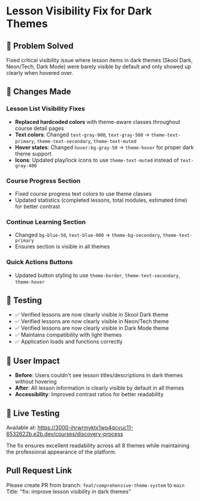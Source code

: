 # Lesson Visibility Fix for Dark Themes

## 🎯 Problem Solved
Fixed critical visibility issue where lesson items in dark themes (Skool Dark, Neon/Tech, Dark Mode) were barely visible by default and only showed up clearly when hovered over.

## 🔧 Changes Made

### Lesson List Visibility Fixes
- **Replaced hardcoded colors** with theme-aware classes throughout course detail pages
- **Text colors**: Changed `text-gray-900`, `text-gray-500` → `theme-text-primary`, `theme-text-secondary`, `theme-text-muted`
- **Hover states**: Changed `hover:bg-gray-50` → `theme-hover` for proper dark theme support
- **Icons**: Updated play/lock icons to use `theme-text-muted` instead of `text-gray-400`

### Course Progress Section
- Fixed course progress text colors to use theme classes
- Updated statistics (completed lessons, total modules, estimated time) for better contrast

### Continue Learning Section  
- Changed `bg-blue-50`, `text-blue-900` → `theme-bg-secondary`, `theme-text-primary`
- Ensures section is visible in all themes

### Quick Actions Buttons
- Updated button styling to use `theme-border`, `theme-text-secondary`, `theme-hover`

## 🧪 Testing
- ✅ Verified lessons are now clearly visible in Skool Dark theme
- ✅ Verified lessons are now clearly visible in Neon/Tech theme  
- ✅ Verified lessons are now clearly visible in Dark Mode theme
- ✅ Maintains compatibility with light themes
- ✅ Application loads and functions correctly

## 📱 User Impact
- **Before**: Users couldn't see lesson titles/descriptions in dark themes without hovering
- **After**: All lesson information is clearly visible by default in all themes
- **Accessibility**: Improved contrast ratios for better readability

## 🔗 Live Testing
Available at: https://3000-ihrwrmyktx1wp4qcvuc11-6532622b.e2b.dev/courses/discovery-process

The fix ensures excellent readability across all 8 themes while maintaining the professional appearance of the platform.

## Pull Request Link
Please create PR from branch: `feat/comprehensive-theme-system` to `main`
Title: "fix: improve lesson visibility in dark themes"